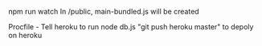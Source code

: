<!-- To build a new file -->
npm run watch
In /public, main-bundled.js will be created

<!-- Heroku -->
Procfile - Tell heroku to run node db.js
"git push heroku master" to depoly on heroku
